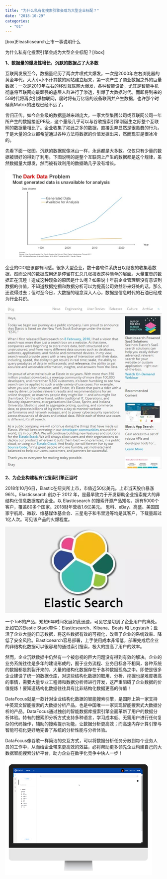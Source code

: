```yaml
---
title: "为什么私有化搜索引擎会成为大型企业标配？"
date: "2018-10-29"
categories: 
  - "01"
---
```


\[box\]Eleasticsearch上市一事说明什么

为什么私有化搜索引擎会成为大型企业标配？\[/box\]

**1、数据量的爆发性增长，沉默的数据占了大多数**

互联网发展至今，数据量经历了两次井喷式大爆发，一次是2000年左右浏览器的黄金年代，大大小小不计其数的网站建立起来，第一次产生了商业数据之外的巨量数据；一次是2010年左右的移动互联网大爆发，各种智能设备，尤其是智能手机彻底将互联网向最顽强的底层人群进行了渗透，引爆了大数据时代。而即将到来的5G时代将再次引爆物联网，届时将有万亿级的设备联网并产生数据，也许那个时候离Matrix的出现已经不远了。

言归正传。如今企业级的数据量越来越庞大，一家大型集团公司或互联网公司一年所产生的数据接近PB级，这个量级几乎可以与谷歌搜索引擎刚诞生之际整个互联网的数据量相比了。企业收集了如此之多的数据，直接丢弃显然是很愚蠢的行为。于是大量的企业都希望通过各种方法将数据的价值发掘出来，然而现实是很冰冷的。

先看下面一张图。沉默的数据就像冰山一样，永远都是大多数。仅仅只有少量的数据被很好的得到了利用。下图说明的是整个互联网上产生的数据都是这个规律，虽然数据量大爆发，然而被有效利用的数据确几乎没有增长。

![](images/111.jpg)

企业的CIO应该都有同感。很多大型企业，数十套软件系统日以继夜的收集着数据，然而公司的数据应用还是停留在汇总几张报表这种简单的层面。大量宝贵的数据正在沉睡！造成这种现象的原因是什么呢？如果说十年前企业管理层没有意识到数据的价值，不知道数据挖掘和数据分析可以为提高公司效益带来好处的话，那么还说得过去；但时至今日，大数据的理念深入人心，数据是信息时代的石油已经成为行业共识。

![](images/112.jpg)

**2、为企业构建私有化搜索引擎正当时**

2018年10月6日，Elastic在纽交所上市，市值近50亿美元。上市当天股价暴涨96%。Elasticsearch 创办于 2012 年，是最早致力于开发帮助企业搜索庞大的非结构化信息数据库的企业。以 Elasticsearch 的搜索开源产品知名，拥有5000个客户，覆盖80多个国家。2018财年营收1.6亿美元。 思科、eBay、高盛、美国国家宇航局、微软、维基媒体基金会、三星电子和韦里逊等均是其客户，下载量超过1亿人次。可见该产品的火爆程度。

![](images/113.jpg)

一个ToB的产品，短短6年时间发展如此迅速，可见它是切到了企业用户的痛处。比如它的Elastic Stack套件：Elasticsearch、Kibana、Beats 和 Logstash；盘活了企业大量的日志数据，将这些数据有效的可视化，改善了企业的系统效率、降低了安全风险。Elasticsearch容易部署，上手使用成本非常低，部署完成后企业的非结构化数据可以很容易的通过索引搜索，极大的提高了用户的效率。

然而，企业沉默数据中仍然有一个被忽视的巨大问题没有得到有效的解决。企业的业务系统往往是多年的建设形成的，囿于业务流程、业务目标各不相同，各种系统的数据都是割裂开来的，大量的结构化数据存在于各种数据孤岛之中。即使是很多企业建设了统一的数据仓库，对这些结构化数据的取用、分析、挖掘也是难度极高的事情，需要大量专业工程师和数据分析师进行开发，这严重阻碍了企业数据的价值提炼！要知道结构化数据往往具有比非结构化数据更高的价值！

DataFocus就是一款针对企业结构化数据的智能搜索引擎，是国际上第一家支持中英双文智能搜索的大数据分析产品，也是中国唯一一家实现智能搜索式大数据分析的产品。DataFocus通过独创的智能数据库搜索引擎全面革新了用户的数据分析体验。特有的搜索即分析方式支持多种语言，学习成本低、无需用户进行任何复杂的代码操作，辅助的搜索提示功能，让数据分析更高效；而高速内存计算引擎与智能可视化更好地完善了系统的分析性能与分析体验。

DataFocus像谷歌一样简洁的交互方式，可以将数据分析任务分散到每个业务人员的工作中，从而给企业带来更高效的效益，必将帮助更多领先企业构建自己的大数据智能搜索分析平台，助力企业在数字化竞争中快人一步！

![](images/113.png)
